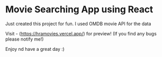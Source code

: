 # Movie Searching App using React

Just created this project for fun. I used OMDB movie API for the data

Visit - (https://hramovies.vercel.app/) for preview!
(If you find any bugs please notify me!)

Enjoy nd have a great day :)
